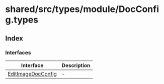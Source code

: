 # shared/src/types/module/DocConfig.types

## Index

### Interfaces

| Interface | Description |
| ------ | ------ |
| [EditImageDocConfig](interfaces/edit-image-doc-config.md) | - |
